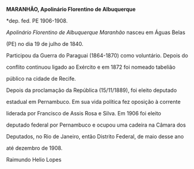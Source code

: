 **MARANHÃO, Apolinário Florentino de Albuquerque**



\*dep. fed. PE 1906-1908.



*Apolinário Florentino de Albuquerque Maranhão* nasceu em Águas Belas

(PE) no dia 19 de julho de 1840.



Participou da Guerra do Paraguai (1864-1870) como voluntário. Depois do

conflito continuou ligado ao Exército e em 1872 foi nomeado tabelião

público na cidade de Recife.



Depois da proclamação da República (15/11/1889), foi eleito deputado

estadual em Pernambuco. Em sua vida política fez oposição à corrente

liderada por Francisco de Assis Rosa e Silva. Em 1906 foi eleito

deputado federal por Pernambuco e ocupou uma cadeira na Câmara dos

Deputados, no Rio de Janeiro, então Distrito Federal, de maio desse ano

até dezembro de 1908.



Raimundo Helio Lopes




